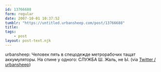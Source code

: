 ```yaml
---
id: 13766688
form: regular
date: 2007-10-01 10:37:52
tumblr: "https://untitled.urbansheep.com/post/13766688"
title:
tags:
    - post
layout: post-text.njk
---
```


<p>urbansheep: Человек пять в спецодежде метрорабочих тащат аккумуляторы. На спине у одного: СЛУЖБА Ш. Жаль, не Ы. (via <a href="http://twitter.com/urbansheep/statuses/304408172">Twitter / urbansheep</a>)</p>

